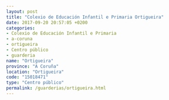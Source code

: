 ```yaml
---
layout: post
title: "Colexio de Educación Infantil e Primaria Ortigueira"
date: 2017-09-20 20:57:05 +0200
categories:
- Colexio de Educación Infantil e Primaria
- a-coruna
- ortigueira
- Centro público
- guarderia
name: "Ortigueira"
province: "A Coruña"
location: "Ortigueira"
code: "15018471"
type: "Centro público"
permalink: /guarderias/ortigueira.html
---
```

